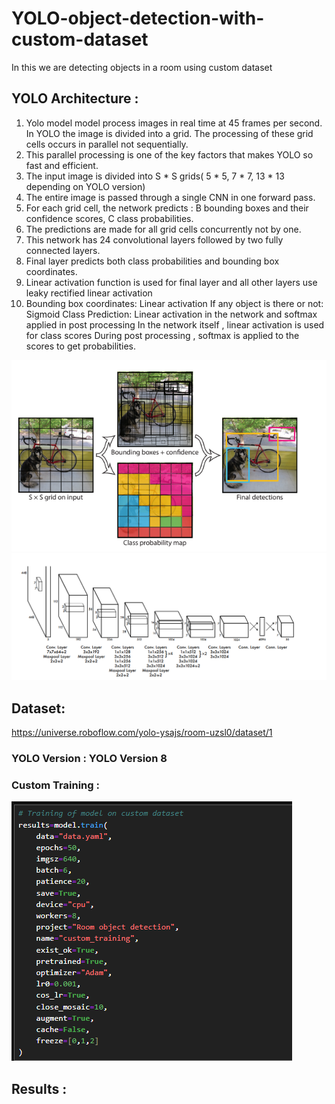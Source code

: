 # YOLO-object-detection-with-custom-dataset

In this we are detecting objects in a room using custom dataset

## YOLO Architecture :
1. Yolo model model process images in real time at 45 frames per second. In YOLO the image is divided into a grid. The processing of these grid cells occurs in parallel not sequentially.
2. This parallel processing is one of the key factors that makes YOLO so fast and efficient.
3. The input image is divided into S * S grids( 5 * 5, 7 * 7, 13 * 13 depending on YOLO version)
4. The entire image is passed through a single CNN in one forward pass.
5. For each grid cell, the network predicts : B bounding boxes and their confidence scores, C class probabilities.
6. The predictions are made for all grid cells concurrently not by one.
7. This network has 24 convolutional layers followed by two fully connected layers.
8. Final layer predicts both class probabilities and bounding box coordinates.
9. Linear activation function is used for final layer and all other layers use leaky rectified linear activation
10. Bounding box coordinates: Linear activation
    If any object is there or not: Sigmoid
    Class Prediction: Linear activation in the network and softmax applied in post processing
    In the network itself , linear activation is used for class scores
    During post processing , softmax is applied to the scores to get probabilities.

![](https://github.com/Srishti002/YOLO-object-detection-with-custom-dataset/blob/main/Screenshot%202025-03-23%20235753.png)
![](https://github.com/Srishti002/YOLO-object-detection-with-custom-dataset/blob/main/Screenshot%202025-03-23%20235835.png)

## Dataset:

https://universe.roboflow.com/yolo-ysajs/room-uzsl0/dataset/1

### YOLO Version : YOLO Version 8

### Custom Training :

![](https://github.com/Srishti002/YOLO-object-detection-with-custom-dataset/blob/main/Screenshot%202025-03-24%20015323.png)

## Results :

![]()



   
